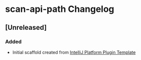 <!-- Keep a Changelog guide -> https://keepachangelog.com -->

# scan-api-path Changelog

## [Unreleased]
### Added
- Initial scaffold created from [IntelliJ Platform Plugin Template](https://github.com/JetBrains/intellij-platform-plugin-template)
